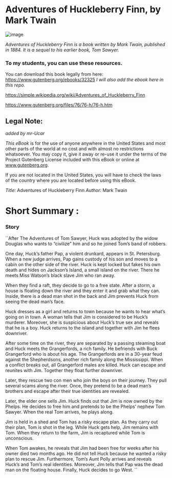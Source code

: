 
# Adventures of Huckleberry Finn, by Mark Twain
![image](https://github.com/mr-Ucar/2023-2024/assets/116120748/be6551e6-138d-418c-b36d-3a09b2f8deb1)

*Adventures of Huckleberry Finn is a book written by Mark Twain, published in 1884. It is a sequel to his earlier book, Tom Sawyer.*

### To my students, you can use these resources.
You can download this book legally from here: https://www.gutenberg.org/ebooks/32325
_I will also add the ebook here in this repo._

https://simple.wikipedia.org/wiki/Adventures_of_Huckleberry_Finn

https://www.gutenberg.org/files/76/76-h/76-h.htm

## Legal Note:
*added by mr-Ucar*

_This eBook_ is for the use of anyone anywhere in the United States and most other parts of the world at no cost and with almost no restrictions whatsoever. 
You may copy it, give it away or re-use it under the terms of the Project Gutenberg License included with this eBook or online at www.gutenberg.org. </br>

If you are not located in the United States, you will have to check the laws of the country where you are located before using this eBook.

_Title:_ Adventures of Huckleberry Finn
_Author:_ Mark Twain 


# Short Summary :

### Story

``After The Adventures of Tom Sawyer, Huck was adopted by the widow Douglas who wants to “civilize” him and so he joined Tom’s band of robbers.

One day, Huck’s father Pap, a violent drunkard, appears in St. Petersburg. When a new judge arrives, Pap gains custody of his son and moves to a cabin on the other side of the river. Huck is kept locked but fakes his own death and hides on Jackson’s Island, a small island on the river. There he meets Miss Watson’s black slave Jim who ran away.

When they find a raft, they decide to go to a free state. After a storm, a house is floating down the river and they enter it and grab what they can. Inside, there is a dead man shot in the back and Jim prevents Huck from seeing the dead man’s face.

Huck dresses as a girl and returns to town because he wants to hear what’s going on in town. A woman tells that Jim is considered to be Huck’s murderer. Moreover, she is suspicious about Huck’s true sex and reveals that he is a boy. Huck returns to the island and together with Jim he flees downriver.

After some time on the river, they are separated by a passing steaming boat and Huck meets the Grangerfords, a rich family. He befriends with Buck Grangerford who is about his age. The Grangerfords are in a 30-year feud against the Shepherdsons, another rich family along the Mississippi. When a conflict breaks out, all Grangerford males are killed. Huck can escape and reunites with Jim. Together they float further downriver.

Later, they rescue two con men who join the boys on their journey. They pull several scams along the river. Once, they pretend to be a dead man’s brothers and escape after their true identities are revealed.

Later, the elder one sells Jim. Huck finds out that Jim is now owned by the Phelps. He decides to free him and pretends to be the Phelps’ nephew Tom Sawyer. When the real Tom arrives, he plays along.

Jim is held in a shed and Tom has a risky escape plan. As they carry out their plan, Tom is shot in the leg. While Huck gets help, Jim remains with Tom. When they return to the farm, Jim is recaptured while Tom is unconscious.

When Tom awakes, he reveals that Jim had been free for weeks after his owner died two months ago. He did not tell Huck because he wanted a risky plan to rescue Jim. Furthermore, Tom’s Aunt Polly arrives and reveals Huck’s and Tom’s real identities. Moreover, Jim tells that Pap was the dead man on the floating house. Finally, Huck decides to go West. ``
